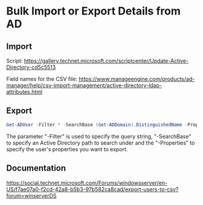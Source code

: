 # Bulk Import or Export Details from AD

## Import

Script: <https://gallery.technet.microsoft.com/scriptcenter/Update-Active-Directory-cd5c5513>

Field names for the CSV file: <https://www.manageengine.com/products/ad-manager/help/csv-import-management/active-directory-ldap-attributes.html>

## Export

```PowerShell
Get-ADUser -Filter * -SearchBase (Get-ADDomain).DistinguishedName -Properties * | Export-Csv "c:\temp\ADUsers.csv" -NoTypeInformation
```

The parameter "-Filter" is used to specify the query string, "-SearchBase" to specify an Active Directory path to search under and the "-Properties" to specify the user's properties you want to export.

## Documentation

<https://social.technet.microsoft.com/Forums/windowsserver/en-US/f7ae07a0-f2cd-42a8-b5b3-97b582ca8cad/export-users-to-csv?forum=winserverDS>
